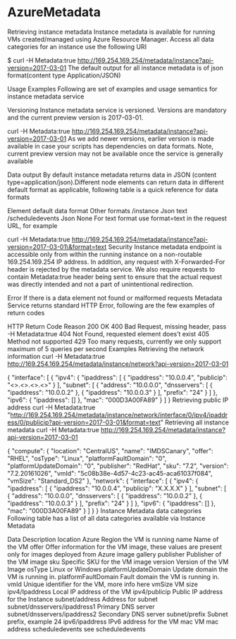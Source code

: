 # AzureMetadata
Retrieving instance metadata
Instance metadata is available for running VMs created/managed using Azure Resource Manager. Access all data categories for an instance use the following URI

$ curl -H Metadata:true http://169.254.169.254/metadata/instance?api-version=2017-03-01
The default output for all instance metadata is of json format(content type Application/JSON)

Usage Examples
Following are set of examples and usage semantics for instance metadata service

Versioning
Instance metadata service is versioned. Versions are mandatory and the current preview version is 2017-03-01.

curl -H Metadata:true http://169.254.169.254/metadata/instance?api-version=2017-03-01
As we add newer versions, earlier version is made available in case your scripts has dependencies on data formats. Note, current preview version may not be available once the service is generally available

Data output
By default instance metadata returns data in JSON (content type=application/json).Different node elements can return data in different default format as applicable, following table is a quick reference for data formats

Element	default data format	Other formats
/instance	Json	text
/scheduledevents	Json	None
For text format use format=text in the request URL, for example

curl -H Metadata:true http://169.254.169.254/metadata/instance?api-version=2017-03-01\&format=text
Security
Instance metadata endpoint is accessible only from within the running instance on a non-routable 169.254.169.254 IP address. In addition, any request with X-Forwarded-For header is rejected by the metadata service. We also require requests to contain Metadata:true header being sent to ensure that the actual request was directly intended and not a part of unintentional redirection.

Error
If there is a data element not found or malformed requests Metadata Service returns standard HTTP Error, following are the few examples of return codes

HTTP Return Code	Reason
200	OK
400	Bad Request, missing header, pass -H Metadata:true
404	Not Found, requested element does’t exist
405	Method not supported
429	Too many requests, currently we only support maximum of 5 queries per second
Examples
Retrieving the network information
curl -H Metadata:true http://169.254.169.254/metadata/instance/network?api-version=2017-03-01

{
  "interface": [
    {
      "ipv4": {
        "ipaddress": [
          {
            "ipaddress": "10.0.0.4",
            "publicip": "<>.<>.<>.<>"
          }
        ],
        "subnet": [
          {
            "address": "10.0.0.0",
            "dnsservers": [
              {
                "ipaddress": "10.0.0.2"
              },
              {
                "ipaddress": "10.0.0.3"
              }
            ],
            "prefix": "24"
          }
        ]
      },
      "ipv6": {
        "ipaddress": []
      },
      "mac": "000D3A00FA89"
    }
  ]
}
Retrieving public IP address
curl -H Metadata:true "http://169.254.169.254/metadata/instance/network/interface/0/ipv4/ipaddress/0/publicip?api-version=2017-03-01&format=text"
Retrieving all instance metadata
curl -H Metadata:true http://169.254.169.254/metadata/instance?api-version=2017-03-01

{
"compute": {
    "location": "CentralUS",
    "name": "IMDSCanary",
    "offer": "RHEL",
    "osType": "Linux",
    "platformFaultDomain": "0",
    "platformUpdateDomain": "0",
    "publisher": "RedHat",
    "sku": "7.2",
    "version": "7.2.20161026",
    "vmId": "5c08b38e-4d57-4c23-ac45-aca61037f084",
    "vmSize": "Standard_DS2"
  },
  "network": {
    "interface": [
      {
        "ipv4": {
          "ipaddress": [
            {
              "ipaddress": "10.0.0.4",
              "publicip": "X.X.X.X"
            }
          ],
          "subnet": [
            {
              "address": "10.0.0.0",
              "dnsservers": [
                {
                  "ipaddress": "10.0.0.2"
                },
                {
                  "ipaddress": "10.0.0.3"
                }
              ],
              "prefix": "24"
            }
          ]
        },
        "ipv6": {
          "ipaddress": []
        },
        "mac": "000D3A00FA89"
      }
    ]
  }
}
Instance Metadata data categories
Following table has a list of all data categories available via Instance Metadata

Data	Description
location	Azure Region the VM is running
name	Name of the VM
offer	Offer information for the VM image, these values are present only for images deployed from Azure image gallery
publisher	Publisher of the VM image
sku	Specific SKU for the VM image
version	Version of the VM Image
osType	Linux or Windows
platformUpdateDomain	Update domain the VM is running in.
platformFaultDomain	Fault domain the VM is running in.
vmId	Unique identifier for the VM, more info here
vmSize	VM size
ipv4/Ipaddress	Local IP address of the VM
ipv4/publicip	Public IP address for the Instance
subnet/address	Address for subnet
subnet/dnsservers/ipaddress1	Primary DNS server
subnet/dnsservers/ipaddress2	Secondary DNS server
subnet/prefix	Subnet prefix, example 24
ipv6/ipaddress	IPv6 address for the VM
mac	VM mac address
scheduledevents	see scheduledevents
